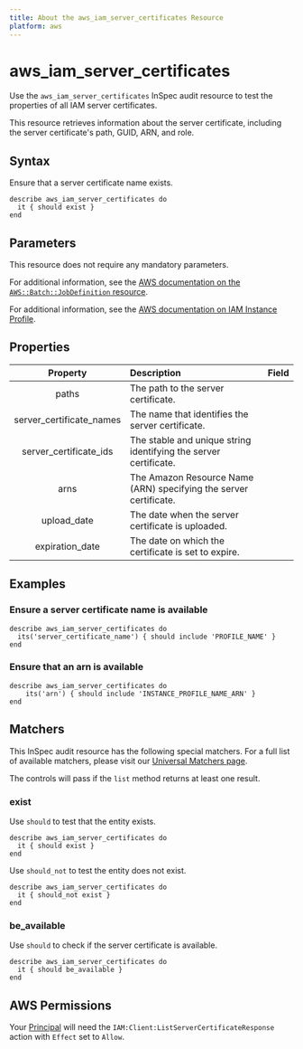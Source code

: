 ```yaml
---
title: About the aws_iam_server_certificates Resource
platform: aws
---
```


# aws_iam_server_certificates

Use the `aws_iam_server_certificates` InSpec audit resource to test the properties of all IAM server certificates.

This resource retrieves information about the server certificate, including the server certificate's path, GUID, ARN, and role.

## Syntax

Ensure that a server certificate name exists.

    describe aws_iam_server_certificates do
      it { should exist }
    end

## Parameters

This resource does not require any mandatory parameters.

For additional information, see the [AWS documentation on the `AWS::Batch::JobDefinition` resource](https://docs.aws.amazon.com/AWSCloudFormation/latest/UserGuide/aws-resource-batch-jobdefinition.html).


For additional information, see the [AWS documentation on IAM Instance Profile](https://docs.aws.amazon.com/AWSCloudFormation/latest/UserGuide/aws-resource-iam-instanceprofile.html).

## Properties

| Property | Description | Field |
| :---: | :--- | :---: |
| paths | The path to the server certificate. |
| server_certificate_names | The name that identifies the server certificate. |
| server_certificate_ids | The stable and unique string identifying the server certificate. |
| arns | The Amazon Resource Name (ARN) specifying the server certificate. |
| upload_date | The date when the server certificate is uploaded. |
| expiration_date | The date on which the certificate is set to expire. |

## Examples

### Ensure a server certificate name is available

    describe aws_iam_server_certificates do
      its('server_certificate_name') { should include 'PROFILE_NAME' }
    end

### Ensure that an arn is available
    describe aws_iam_server_certificates do
        its('arn') { should include 'INSTANCE_PROFILE_NAME_ARN' }
    end

## Matchers

This InSpec audit resource has the following special matchers. For a full list of available matchers, please visit our [Universal Matchers page](https://www.inspec.io/docs/reference/matchers/).

The controls will pass if the `list` method returns at least one result.

### exist

Use `should` to test that the entity exists.

    describe aws_iam_server_certificates do
      it { should exist }
    end

Use `should_not` to test the entity does not exist.

    describe aws_iam_server_certificates do
      it { should_not exist }
    end

### be_available

Use `should` to check if the server certificate is available.

    describe aws_iam_server_certificates do
      it { should be_available }
    end

## AWS Permissions

Your [Principal](https://docs.aws.amazon.com/IAM/latest/UserGuide/intro-structure.html#intro-structure-principal) will need the `IAM:Client:ListServerCertificateResponse` action with `Effect` set to `Allow`.
